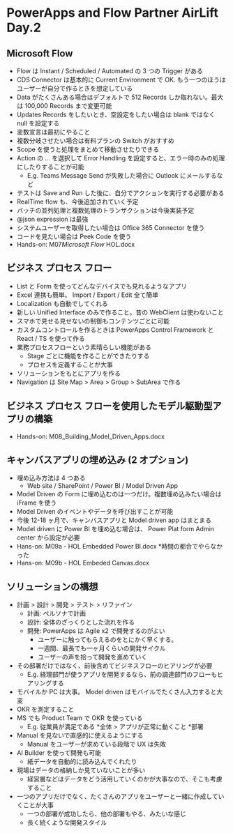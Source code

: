 # PowerApps and Flow Partner AirLift Day.2

## Microsoft Flow

- Flow は Instant / Scheduled / Automated の 3 つの Trigger がある
- CDS Connector は基本的に Current Environment で OK. もう一つのほうはユーザーが自分で作るときを想定している
- Data がたくさんある場合はデフォルトで 512 Records しか取れない。最大は 100,000 Records まで変更可能
- Updates Records をしたいとき、空設定をしたい場合は blank ではなく null を設定する
- 変数宣言は最初にやること
- 複数分岐させたい場合は有料プランの Switch がおすすめ
- Scope を使うと処理をまとめて移動させたりできる
- Action の ... を選択して Error Handling を設定すると、エラー時のみの処理にしたりすることが可能
  - E.g. Teams Message Send が失敗した場合に Outlook にメールするなど
- テストは Save and Run した後に、自分でアクションを実行する必要がある
- RealTime flow も、今後追加されていく予定
- バッチの並列処理と複数処理のトランザクションは今後実装予定
- @json expression は最強
- システムユーザーを取得したい場合は Office 365 Connector を使う
- コードを見たい場合は Peek Code を使う
- Hands-on: M07*Microsoft Flow* HOL.docx

## ビジネス プロセス フロー

- List と Form を使ってどんなデバイスでも見れるようなアプリ
- Excel 連携も簡単。 Import / Export / Edit 全て簡単
- Localization も自動でしてくれる
- 新しい Unified Interface のみで作ること。昔の WebClient は使わないこと
- スマホで見せる見せないの制御もコンテンツごとに可能
- カスタムコントロールを作るときは PowerApps Control Framework と React / TS を使って作る
- 業務プロセスフローという素晴らしい機能がある
  - Stage ごとに機能を作ることができたりする
  - プロセスを定義することが大事
- ソリューションをもとにアプリを作る
- Navigation は Site Map > Area > Group > SubArea で作る

## ビジネス プロセス フローを使用したモデル駆動型アプリの構築

- Hands-on: M08_Building_Model_Driven_Apps.docx

## キャンバスアプリの埋め込み (2 オプション)

- 埋め込み方法は 4 つある
  - Web site / SharePoint / Power BI / Model Driven App
- Model Driven の Form に埋め込むのは一つだけ。複数埋め込みたい場合は iFrame を使う
- Model Driven のイベントやデータを呼び出すことが可能
- 今後 12-18 ヶ月で、キャンバスアプリと Model driven app はまとまる
- Model driven に Power BI を埋め込む場合は、 Power Plat form Admin center から設定が必要
- Hans-on: M09a - HOL Embedded Power BI.docx \*時間の都合でやらなかった
- Hans-on: M09b - HOL Embeded Canvas.docx

## ソリューションの構想

- 計画 > 設計 > 開発 > テスト > リファイン
  - 計画: ペルソナで計画
  - 設計: 全体のざっくりとした流れを作る
  - 開発: PowerApps は Agile x2 で開発するのがよい
    - ユーザーに触ってもらえるのをとにかく早くする。
    - 一週間、最長でも一ヶ月くらいの開発サイクル
    - ユーザーの声を拾って開発を進めていく
- その部署だけではなく、前後含めてビジネスフローのヒアリングが必要
  - E.g. 経理部門が使うアプリを開発するなら、前の調達部門のフローもヒアリングする
- モバイルか PC は大事。 Model driven はモバイルでたくさん入力すると大変
- OKR を測定すること
- MS でも Product Team で OKR を使っている
  - E.g. 従業員が満足である \*全体 > アプリが正常に動くこと \*部署
- Manual を見ないで直感的に使えるようにする
  - Manual をユーザーが求めている段階で UX は失敗
- AI Builder を使って開発も可能
  - 紙データを自動的に読み込んでくれたり
- 現場はデータの格納しか見ていないことが多い
  - 経営層などはデータをどう活用していくのかが大事なので、そこも考慮すること
- 一つのアプリだけでなく、たくさんのアプリをユーザーと一緒に作成していくことが大事
  - 一つの部署が成功したら、他の部署もやる、みたいな感じ
  - 長く続くような開発スタイル
